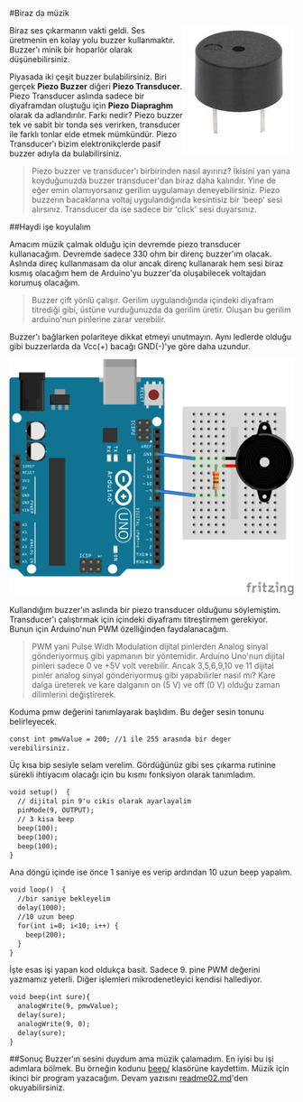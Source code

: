 #Biraz da müzik

<img src=buzzer.jpg align=right>

Biraz ses çıkarmanın vakti geldi. Ses üretmenin en kolay yolu buzzer kullanmaktır. Buzzer'ı minik bir hoparlör olarak düşünebilirsiniz. 

Piyasada iki çeşit buzzer bulabilirsiniz. Biri gerçek **Piezo Buzzer** diğeri **Piezo Transducer**. Piezo Transducer aslında sadece bir diyaframdan oluştuğu için **Piezo Diapraghm** olarak da adlandırılır. Farkı nedir? Piezo buzzer tek ve sabit bir tonda ses verirken, transducer ile farklı tonlar elde etmek mümkündür. Piezo Transducer'ı bizim elektronikçlerde pasif buzzer adıyla da bulabilirsiniz.

> Piezo buzzer ve transducer'ı birbirinden nasıl ayırırız? İkisini yan yana koyduğunuzda buzzer transducer'dan biraz daha kalındır. Yine de eğer emin olamıyorsanız gerilim uygulamayı deneyebilirsiniz. Piezo buzzerın bacaklarına voltaj uygulandığında kesintisiz bir 'beep' sesi alırsınız. Transducer da ise sadece bir 'click' sesi duyarsınız.

##Haydi işe koyulalım

Amacım müzik çalmak olduğu için devremde piezo transducer kullanacağım. Devremde sadece 330 ohm bir direnç buzzer'ım olacak. Aslında direç kullanmasam da olur ancak direnç kullanarak hem sesi biraz kısmış olacağım hem de Arduino'yu buzzer'da oluşabilecek voltajdan korumuş olacağım.

> Buzzer çift yönlü çalışır. Gerilim uygulandığında içindeki diyafram titrediği gibi, üstüne vurduğunuzda da gerilim üretir. Oluşan bu gerilim arduino'nun pinlerine zarar verebilir.

 
Buzzer'ı bağlarken polariteye dikkat etmeyi unutmayın. Aynı ledlerde olduğu gibi buzzerlarda da Vcc(+) bacağı GND(-)'ye göre daha uzundur.

![image](buzzer_bb.png)

Kullandığım buzzer'ın aslında bir piezo transducer olduğunu söylemiştim. Transducer'ı çalıştırmak için içindeki diyaframı titreştirmem gerekiyor. Bunun için Arduino'nun PWM özelliğinden faydalanacağım.

> PWM yani Pulse Widh Modulation dijital pinlerden Analog sinyal gönderiyormuş gibi yapmanın bir yöntemidir. Arduino Uno'nun dijital pinleri sadece 0 ve +5V volt verebilir. Ancak 3,5,6,9,10 ve 11 dijital pinler analog sinyal gönderiyormuş gibi yapabilirler nasıl mı? Kare dalga üreterek ve kare dalganın on (5 V) ve off (0 V) olduğu zaman dilimlerini değiştirerek.

Koduma pmw değerini tanımlayarak başlıdım. Bu değer sesin tonunu belirleyecek.

````
const int pmwValue = 200; //1 ile 255 arasnda bir deger verebilirsiniz.
```` 

Üç kısa bip sesiyle selam verelim. Gördüğünüz gibi ses çıkarma rutinine sürekli ihtiyacım olacağı için bu kısmı fonksiyon olarak tanımladım.

````
void setup()  { 
  // dijital pin 9'u cikis olarak ayarlayalim
  pinMode(9, OUTPUT);
  // 3 kisa beep
  beep(100);
  beep(100);
  beep(100);
} 
````
Ana döngü içinde ise önce 1 saniye es verip ardından 10 uzun beep yapalım.

````
void loop()  {
  //bir saniye bekleyelim
  delay(1000);
  //10 uzun beep
  for(int i=0; i<10; i++) {
    beep(200);
  } 
}
````
İşte esas işi yapan kod oldukça basit. Sadece 9. pine PWM değerini yazmamız yeterli. Diğer işlemleri mikrodenetleyici kendisi hallediyor. 

````
void beep(int sure){
  analogWrite(9, pmwValue);   
  delay(sure);          
  analogWrite(9, 0);      
  delay(sure);           
}  
````

##Sonuç
Buzzer'ın sesini duydum ama müzik çalamadım. En iyisi bu işi adımlara bölmek. Bu örneğin kodunu [beep/][1] klasörüne kaydettim. Müzik için ikinci bir program yazacağım. Devam yazısını [readme02.md][2]'den okuyabilirsiniz.

[1]: beep/
[2]: readme02.md






